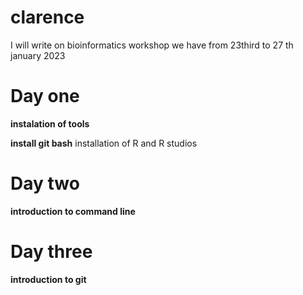 # clarence
I will write on bioinformatics workshop we have from 23third to 27 th january 2023

# Day one 
**instalation of tools**

**install git bash**
installation of R and R studios 

# Day two 
**introduction to command line**

# Day three
**introduction to git** 
